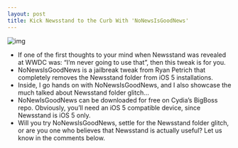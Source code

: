 ```yaml
---
layout: post
title: Kick Newsstand to the Curb With 'NoNewsIsGoodNews'
---
```

![img](http://media.idownloadblog.com/wp-content/uploads/2011/10/NoNewsIsGoodNews-e1318946969186.png)
* If one of the first thoughts to your mind when Newsstand was revealed at WWDC was: “I’m never going to use that”, then this tweak is for you.
* NoNewsIsGoodNews is a jailbreak tweak from Ryan Petrich that completely removes the Newsstand folder from iOS 5 installations.
* Inside, I go hands on with NoNewsIsGoodNews, and I also showcase the much talked about Newsstand folder glitch…
* NoNewIsGoodNews can be downloaded for free on Cydia’s BigBoss repo. Obviously, you’ll need an iOS 5 compatible device, since Newsstand is iOS 5 only.
* Will you try NoNewsIsGoodNews, settle for the Newsstand folder glitch, or are you one who believes that Newsstand is actually useful? Let us know in the comments below.

